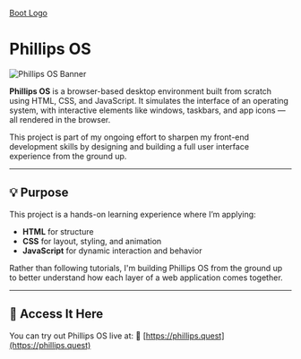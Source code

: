 
[Boot Logo](https://cdn-icons-png.flaticon.com/512/1229/1229063.png)
# Phillips OS

![Phillips OS Banner](https://cdn-icons-png.flaticon.com/128/3242/3242257.png)

**Phillips OS** is a browser-based desktop environment built from scratch using HTML, CSS, and JavaScript. It simulates the interface of an operating system, with interactive elements like windows, taskbars, and app icons — all rendered in the browser.

This project is part of my ongoing effort to sharpen my front-end development skills by designing and building a full user interface experience from the ground up.

---

## 💡 Purpose

This project is a hands-on learning experience where I’m applying:

* **HTML** for structure
* **CSS** for layout, styling, and animation
* **JavaScript** for dynamic interaction and behavior

Rather than following tutorials, I'm building Phillips OS from the ground up to better understand how each layer of a web application comes together.

---

## 🚀 Access It Here

You can try out Phillips OS live at:
🔗 [https://phillips.quest](https://phillips.quest)
